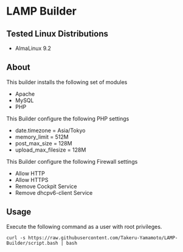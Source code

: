 # LAMP Builder

## Tested Linux Distributions

* AlmaLinux 9.2

## About

This builder installs the following set of modules

* Apache
* MySQL
* PHP

This Builder configure the following PHP settings

* date.timezone = Asia/Tokyo
* memory_limit = 512M
* post_max_size = 128M
* upload_max_filesize = 128M

This Builder configure the following Firewall settings

* Allow HTTP
* Allow HTTPS
* Remove Cockpit Service
* Remove dhcpv6-client Service

## Usage

Execute the following command as a user with root privileges.

```
curl -s https://raw.githubusercontent.com/Takeru-Yamamoto/LAMP-Builder/script.bash | bash
```
